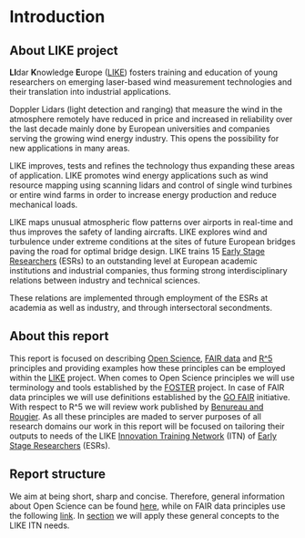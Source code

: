 # Introduction

## About LIKE project

**LI**dar **K**nowledge **E**urope ([LIKE](https://www.msca-like.eu/)) fosters training and education of young researchers on emerging laser-based wind measurement technologies and their translation into industrial applications.

Doppler Lidars (light detection and ranging) that measure the wind in the atmosphere remotely have reduced in price and increased in reliability over the last decade mainly done by European universities and companies serving the growing wind energy industry. This opens the possibility for new applications in many areas.

LIKE improves, tests and refines the technology thus expanding these areas of application. LIKE promotes wind energy applications such as wind resource mapping using scanning lidars and control of single wind turbines or entire wind farms in order to increase energy production and reduce mechanical loads.

LIKE maps unusual atmospheric flow patterns over airports in real-time and thus improves the safety of landing aircrafts. LIKE explores wind and turbulence under extreme conditions at the sites of future European bridges paving the road for optimal bridge design. LIKE trains 15 [Early Stage Researchers](http://www.oncornet.eu/index.php/recruitment/2-uncategorised/79-esr) (ESRs) to an outstanding level at European academic institutions and industrial companies, thus forming strong interdisciplinary relations between industry and technical sciences.

These relations are implemented through employment of the ESRs at academia as well as industry, and through intersectoral secondments.


## About this report
This report is focused on describing [Open Science](https://www.fosteropenscience.eu/node/1420), [FAIR data](https://www.go-fair.org/fair-principles/) and [R^5](https://www.frontiersin.org/articles/10.3389/fninf.2017.00069/full) principles and providing examples how these principles can be employed within the [LIKE](https://www.msca-like.eu/) project. When comes to Open Science principles we will use terminology and tools established by the [FOSTER](https://www.fosteropenscience.eu/about) project. In case of FAIR data principles we will use definitions established by the [GO FAIR](https://www.go-fair.org/go-fair-initiative/) initiative. With respect to R^5 we will review work published by [Benureau and Rougier](https://www.frontiersin.org/articles/10.3389/fninf.2017.00069/full). As all these principles are maded to server purposes of all research domains our work in this report will be focused on tailoring their outputs to needs of the LIKE [Innovation Training Network](https://ec.europa.eu/research/mariecurieactions/actions/get-funding/innovative-training-networks_en) (ITN) of [Early Stage Researchers](http://www.oncornet.eu/index.php/recruitment/2-uncategorised/79-esr) (ESRs).


## Report structure
We aim at being short, sharp and concise. Therefore, general information about Open Science can be found [here](./open_science.md), while on FAIR data principles use the following [link](./fair_principles.md). In [section](./application_like.md) we will apply these general concepts to the LIKE ITN needs.